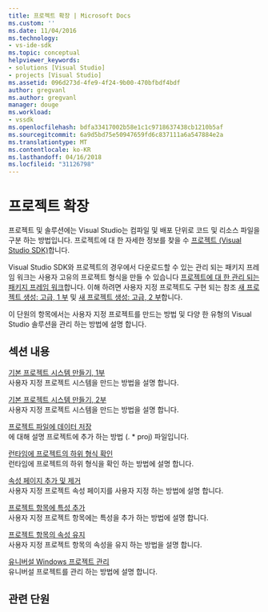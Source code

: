 ```yaml
---
title: 프로젝트 확장 | Microsoft Docs
ms.custom: ''
ms.date: 11/04/2016
ms.technology:
- vs-ide-sdk
ms.topic: conceptual
helpviewer_keywords:
- solutions [Visual Studio]
- projects [Visual Studio]
ms.assetid: 096d273d-4fe9-4f24-9b00-470bfbdf4bdf
author: gregvanl
ms.author: gregvanl
manager: douge
ms.workload:
- vssdk
ms.openlocfilehash: bdfa33417002b58e1c1c9718637438cb1210b5af
ms.sourcegitcommit: 6a9d5bd75e50947659fd6c837111a6a547884e2a
ms.translationtype: MT
ms.contentlocale: ko-KR
ms.lasthandoff: 04/16/2018
ms.locfileid: "31126798"
---
```

# <a name="extending-projects"></a>프로젝트 확장
프로젝트 및 솔루션에는 Visual Studio는 컴파일 및 배포 단위로 코드 및 리소스 파일을 구분 하는 방법입니다. 프로젝트에 대 한 자세한 정보를 찾을 수 [프로젝트 (Visual Studio SDK)](../extensibility/extending-projects.md)합니다.  
  
 Visual Studio SDK와 프로젝트의 경우에서 다운로드할 수 있는 관리 되는 패키지 프레임 워크는 사용자 고유의 프로젝트 형식을 만들 수 있습니다 [프로젝트에 대 한 관리 되는 패키지 프레임 워크](http://mpfproj12.codeplex.com/)합니다. 이해 하려면 사용자 지정 프로젝트도 구현 되는 참조 [새 프로젝트 생성: 고급, 1 부](../extensibility/internals/new-project-generation-under-the-hood-part-one.md) 및 [새 프로젝트 생성: 고급, 2 부](../extensibility/internals/new-project-generation-under-the-hood-part-two.md)합니다.  
  
 이 단원의 항목에서는 사용자 지정 프로젝트를 만드는 방법 및 다양 한 유형의 Visual Studio 솔루션을 관리 하는 방법에 설명 합니다.  
  
## <a name="in-this-section"></a>섹션 내용  
 [기본 프로젝트 시스템 만들기, 1부](../extensibility/creating-a-basic-project-system-part-1.md)  
 사용자 지정 프로젝트 시스템을 만드는 방법을 설명 합니다.  
  
 [기본 프로젝트 시스템 만들기, 2부](../extensibility/creating-a-basic-project-system-part-2.md)  
 사용자 지정 프로젝트 시스템을 만드는 방법을 설명 합니다.  
  
 [프로젝트 파일에 데이터 저장](../extensibility/saving-data-in-project-files.md)  
 에 대해 설명 프로젝트에 추가 하는 방법 (. * proj) 파일입니다.  
  
 [런타임에 프로젝트의 하위 형식 확인](../extensibility/verifying-subtypes-of-a-project-at-run-time.md)  
 런타임에 프로젝트의 하위 형식을 확인 하는 방법에 설명 합니다.  
  
 [속성 페이지 추가 및 제거](../extensibility/adding-and-removing-property-pages.md)  
 사용자 지정 프로젝트 속성 페이지를 사용자 지정 하는 방법에 설명 합니다.  
  
 [프로젝트 항목에 특성 추가](../extensibility/adding-an-attribute-to-a-project-item.md)  
 사용자 지정 프로젝트 항목에는 특성을 추가 하는 방법에 설명 합니다.  
  
 [프로젝트 항목의 속성 유지](../extensibility/persisting-the-property-of-a-project-item.md)  
 사용자 지정 프로젝트 항목의 속성을 유지 하는 방법을 설명 합니다.  
  
 [유니버설 Windows 프로젝트 관리](../extensibility/managing-universal-windows-projects.md)  
 유니버설 프로젝트를 관리 하는 방법에 설명 합니다.  
  
## <a name="related-sections"></a>관련 단원